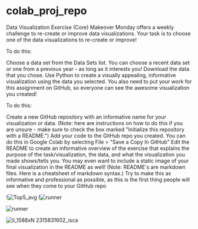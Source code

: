 # colab_proj_repo
Data Visualization Exercise (Core)
Makeover Monday offers a weekly challenge to re-create or improve data visualizations. Your task is to choose one of the data visualizations to re-create or improve!

To do this:

Choose a data set from the Data Sets list. You can choose a recent data set or one from a previous year - as long as it interests you!
Download the data that you chose.
Use Python to create a visually appealing, informative visualization using the data you selected.
You also need to put your work for this assignment on GitHub, so everyone can see the awesome visualization you created!

To do this:

Create a new GitHub repository with an informative name for your visualization or data. (Note: here are instructions on how to do this if you are unsure - make sure to check the box marked "Initialize this repository with a README.")
Add your code to the GitHub repo you created. You can do this in Google Colab by selecting File > "Save a Copy In GitHub"
Edit the README to create an informative overview of the exercise that explains the purpose of the task/visualization, the data, and what the visualization you made shows/tells you. You may even want to include a static image of your final visualization in the README as well! (Note: README's are markdown files. Here is a cheatsheet of markdown syntax.) Try to make this as informative and professional as possible, as this is the first thing people will see when they come to your GitHub repo

!![Top5_avg](https://user-images.githubusercontent.com/15024128/140436738-8254c3f5-4a61-47df-b0ef-bcbd38f022db.png)
!![runner](https://user-images.githubusercontent.com/15024128/140436743-827bde01-cf90-4c31-b24e-0cf747356d13.png)

![runner](https://user-images.githubusercontent.com/15024128/140447013-11e623d4-5b46-4384-87ce-55cd8aaba2d4.jpg)

![il_1588xN 2315831602_isca](https://user-images.githubusercontent.com/15024128/140447144-2885b5e2-f263-4bf2-b14e-f97aa8735f9f.jpg)
